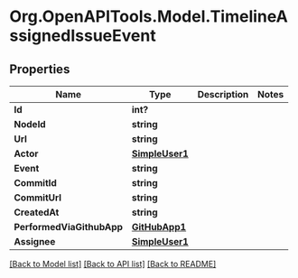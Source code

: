 # Org.OpenAPITools.Model.TimelineAssignedIssueEvent

## Properties

Name | Type | Description | Notes
------------ | ------------- | ------------- | -------------
**Id** | **int?** |  | 
**NodeId** | **string** |  | 
**Url** | **string** |  | 
**Actor** | [**SimpleUser1**](SimpleUser1.md) |  | 
**Event** | **string** |  | 
**CommitId** | **string** |  | 
**CommitUrl** | **string** |  | 
**CreatedAt** | **string** |  | 
**PerformedViaGithubApp** | [**GitHubApp1**](GitHubApp1.md) |  | 
**Assignee** | [**SimpleUser1**](SimpleUser1.md) |  | 

[[Back to Model list]](../README.md#documentation-for-models) [[Back to API list]](../README.md#documentation-for-api-endpoints) [[Back to README]](../README.md)

